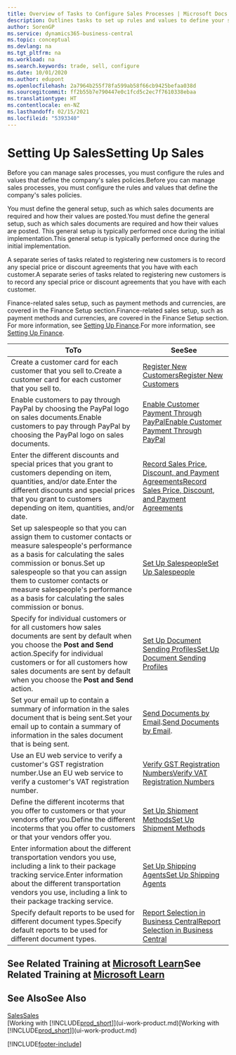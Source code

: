 ```yaml
---
title: Overview of Tasks to Configure Sales Processes | Microsoft Docs
description: Outlines tasks to set up rules and values to define your sales policies and processes.
author: SorenGP
ms.service: dynamics365-business-central
ms.topic: conceptual
ms.devlang: na
ms.tgt_pltfrm: na
ms.workload: na
ms.search.keywords: trade, sell, configure
ms.date: 10/01/2020
ms.author: edupont
ms.openlocfilehash: 2a7964b255f78fa599ab58f66cb9425befaa038d
ms.sourcegitcommit: ff2b55b7e790447e0c1fcd5c2ec7f7610338ebaa
ms.translationtype: HT
ms.contentlocale: en-NZ
ms.lasthandoff: 02/15/2021
ms.locfileid: "5393340"
---
```

# <a name="setting-up-sales"></a><span data-ttu-id="494e8-103">Setting Up Sales</span><span class="sxs-lookup"><span data-stu-id="494e8-103">Setting Up Sales</span></span>
<span data-ttu-id="494e8-104">Before you can manage sales processes, you must configure the rules and values that define the company's sales policies.</span><span class="sxs-lookup"><span data-stu-id="494e8-104">Before you can manage sales processes, you must configure the rules and values that define the company's sales policies.</span></span>

<span data-ttu-id="494e8-105">You must define the general setup, such as which sales documents are required and how their values are posted.</span><span class="sxs-lookup"><span data-stu-id="494e8-105">You must define the general setup, such as which sales documents are required and how their values are posted.</span></span> <span data-ttu-id="494e8-106">This general setup is typically performed once during the initial implementation.</span><span class="sxs-lookup"><span data-stu-id="494e8-106">This general setup is typically performed once during the initial implementation.</span></span>

<span data-ttu-id="494e8-107">A separate series of tasks related to registering new customers is to record any special price or discount agreements that you have with each customer.</span><span class="sxs-lookup"><span data-stu-id="494e8-107">A separate series of tasks related to registering new customers is to record any special price or discount agreements that you have with each customer.</span></span>

<span data-ttu-id="494e8-108">Finance-related sales setup, such as payment methods and currencies, are covered in the Finance Setup section.</span><span class="sxs-lookup"><span data-stu-id="494e8-108">Finance-related sales setup, such as payment methods and currencies, are covered in the Finance Setup section.</span></span> <span data-ttu-id="494e8-109">For more information, see [Setting Up Finance](finance-setup-finance.md).</span><span class="sxs-lookup"><span data-stu-id="494e8-109">For more information, see [Setting Up Finance](finance-setup-finance.md).</span></span>

| <span data-ttu-id="494e8-110">To</span><span class="sxs-lookup"><span data-stu-id="494e8-110">To</span></span> | <span data-ttu-id="494e8-111">See</span><span class="sxs-lookup"><span data-stu-id="494e8-111">See</span></span> |
| --- | --- |
| <span data-ttu-id="494e8-112">Create a customer card for each customer that you sell to.</span><span class="sxs-lookup"><span data-stu-id="494e8-112">Create a customer card for each customer that you sell to.</span></span> |[<span data-ttu-id="494e8-113">Register New Customers</span><span class="sxs-lookup"><span data-stu-id="494e8-113">Register New Customers</span></span>](sales-how-register-new-customers.md) |
| <span data-ttu-id="494e8-114">Enable customers to pay through PayPal by choosing the PayPal logo on sales documents.</span><span class="sxs-lookup"><span data-stu-id="494e8-114">Enable customers to pay through PayPal by choosing the PayPal logo on sales documents.</span></span> |[<span data-ttu-id="494e8-115">Enable Customer Payment Through PayPal</span><span class="sxs-lookup"><span data-stu-id="494e8-115">Enable Customer Payment Through PayPal</span></span>](sales-how-enable-payment-service-extensions.md) |
| <span data-ttu-id="494e8-116">Enter the different discounts and special prices that you grant to customers depending on item, quantities, and/or date.</span><span class="sxs-lookup"><span data-stu-id="494e8-116">Enter the different discounts and special prices that you grant to customers depending on item, quantities, and/or date.</span></span> |[<span data-ttu-id="494e8-117">Record Sales Price, Discount, and Payment Agreements</span><span class="sxs-lookup"><span data-stu-id="494e8-117">Record Sales Price, Discount, and Payment Agreements</span></span>](sales-how-record-sales-price-discount-payment-agreements.md) |
| <span data-ttu-id="494e8-118">Set up salespeople so that you can assign them to customer contacts or measure salespeople's performance as a basis for calculating the sales commission or bonus.</span><span class="sxs-lookup"><span data-stu-id="494e8-118">Set up salespeople so that you can assign them to customer contacts or measure salespeople's performance as a basis for calculating the sales commission or bonus.</span></span> |[<span data-ttu-id="494e8-119">Set Up Salespeople</span><span class="sxs-lookup"><span data-stu-id="494e8-119">Set Up Salespeople</span></span>](sales-how-setup-salespeople.md) |
| <span data-ttu-id="494e8-120">Specify for individual customers or for all customers how sales documents are sent by default when you choose the **Post and Send** action.</span><span class="sxs-lookup"><span data-stu-id="494e8-120">Specify for individual customers or for all customers how sales documents are sent by default when you choose the **Post and Send** action.</span></span> |[<span data-ttu-id="494e8-121">Set Up Document Sending Profiles</span><span class="sxs-lookup"><span data-stu-id="494e8-121">Set Up Document Sending Profiles</span></span>](sales-how-setup-document-send-profiles.md) |
| <span data-ttu-id="494e8-122">Set your email up to contain a summary of information in the sales document that is being sent.</span><span class="sxs-lookup"><span data-stu-id="494e8-122">Set your email up to contain a summary of information in the sales document that is being sent.</span></span> |<span data-ttu-id="494e8-123">[Send Documents by Email](ui-how-send-documents-email.md).</span><span class="sxs-lookup"><span data-stu-id="494e8-123">[Send Documents by Email](ui-how-send-documents-email.md).</span></span> |
|<span data-ttu-id="494e8-124">Use an EU web service to verify a customer's GST registration number.</span><span class="sxs-lookup"><span data-stu-id="494e8-124">Use an EU web service to verify a customer's VAT registration number.</span></span>|[<span data-ttu-id="494e8-125">Verify GST Registration Numbers</span><span class="sxs-lookup"><span data-stu-id="494e8-125">Verify VAT Registration Numbers</span></span>](finance-setup-vat.md)|
|<span data-ttu-id="494e8-126">Define the different incoterms that you offer to customers or that your vendors offer you.</span><span class="sxs-lookup"><span data-stu-id="494e8-126">Define the different incoterms that you offer to customers or that your vendors offer you.</span></span>|[<span data-ttu-id="494e8-127">Set Up Shipment Methods</span><span class="sxs-lookup"><span data-stu-id="494e8-127">Set Up Shipment Methods</span></span>](sales-how-set-up-shipment-methods.md)|
|<span data-ttu-id="494e8-128">Enter information about the different transportation vendors you use, including a link to their package tracking service.</span><span class="sxs-lookup"><span data-stu-id="494e8-128">Enter information about the different transportation vendors you use, including a link to their package tracking service.</span></span>|[<span data-ttu-id="494e8-129">Set Up Shipping Agents</span><span class="sxs-lookup"><span data-stu-id="494e8-129">Set Up Shipping Agents</span></span>](sales-how-to-set-up-shipping-agents.md)|
|<span data-ttu-id="494e8-130">Specify default reports to be used for different document types.</span><span class="sxs-lookup"><span data-stu-id="494e8-130">Specify default reports to be used for different document types.</span></span>|[<span data-ttu-id="494e8-131">Report Selection in Business Central</span><span class="sxs-lookup"><span data-stu-id="494e8-131">Report Selection in Business Central</span></span>](across-report-selections.md)|

## <a name="see-related-training-at-microsoft-learn"></a><span data-ttu-id="494e8-132">See Related Training at [Microsoft Learn](/learn/paths/trade-get-started-dynamics-365-business-central/)</span><span class="sxs-lookup"><span data-stu-id="494e8-132">See Related Training at [Microsoft Learn](/learn/paths/trade-get-started-dynamics-365-business-central/)</span></span>

## <a name="see-also"></a><span data-ttu-id="494e8-133">See Also</span><span class="sxs-lookup"><span data-stu-id="494e8-133">See Also</span></span>
[<span data-ttu-id="494e8-134">Sales</span><span class="sxs-lookup"><span data-stu-id="494e8-134">Sales</span></span>](sales-manage-sales.md)  
<span data-ttu-id="494e8-135">[Working with [!INCLUDE[prod_short](includes/prod_short.md)]](ui-work-product.md)</span><span class="sxs-lookup"><span data-stu-id="494e8-135">[Working with [!INCLUDE[prod_short](includes/prod_short.md)]](ui-work-product.md)</span></span>


[!INCLUDE[footer-include](includes/footer-banner.md)]